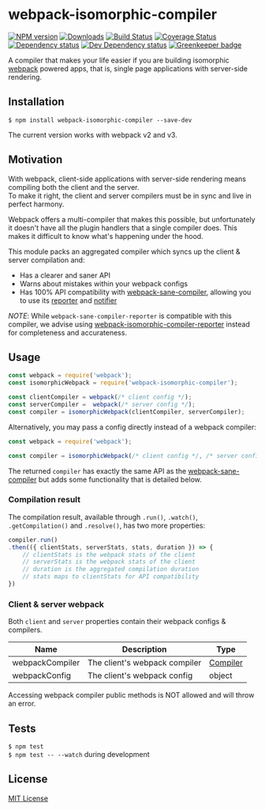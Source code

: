 # webpack-isomorphic-compiler

[![NPM version][npm-image]][npm-url] [![Downloads][downloads-image]][npm-url] [![Build Status][travis-image]][travis-url] [![Coverage Status][codecov-image]][codecov-url] [![Dependency status][david-dm-image]][david-dm-url] [![Dev Dependency status][david-dm-dev-image]][david-dm-dev-url] [![Greenkeeper badge][greenkeeper-image]][greenkeeper-url]

[npm-url]:https://npmjs.org/package/webpack-isomorphic-compiler
[npm-image]:http://img.shields.io/npm/v/webpack-isomorphic-compiler.svg
[downloads-image]:http://img.shields.io/npm/dm/webpack-isomorphic-compiler.svg
[travis-url]:https://travis-ci.org/moxystudio/webpack-isomorphic-compiler
[travis-image]:http://img.shields.io/travis/moxystudio/webpack-isomorphic-compiler/master.svg
[codecov-url]:https://codecov.io/gh/moxystudio/webpack-isomorphic-compiler
[codecov-image]:https://img.shields.io/codecov/c/github/moxystudio/webpack-isomorphic-compiler/master.svg
[david-dm-url]:https://david-dm.org/moxystudio/webpack-isomorphic-compiler
[david-dm-image]:https://img.shields.io/david/moxystudio/webpack-isomorphic-compiler.svg
[david-dm-dev-url]:https://david-dm.org/moxystudio/webpack-isomorphic-compiler?type=dev
[david-dm-dev-image]:https://img.shields.io/david/dev/moxystudio/webpack-isomorphic-compiler.svg
[greenkeeper-image]:https://badges.greenkeeper.io/moxystudio/webpack-isomorphic-compiler.svg
[greenkeeper-url]:https://greenkeeper.io

A compiler that makes your life easier if you are building isomorphic [webpack](https://webpack.js.org/) powered apps, that is, single page applications with server-side rendering.


## Installation

`$ npm install webpack-isomorphic-compiler --save-dev`

The current version works with webpack v2 and v3.


## Motivation

With webpack, client-side applications with server-side rendering means compiling both the client and the server.   
To make it right, the client and server compilers must be in sync and live in perfect harmony.

Webpack offers a multi-compiler that makes this possible, but unfortunately it doesn't have all the plugin handlers that a single compiler does. This makes it difficult to know what's happening under the hood.

This module packs an aggregated compiler which syncs up the client & server compilation and:

- Has a clearer and saner API
- Warns about mistakes within your webpack configs
- Has 100% API compatibility with [webpack-sane-compiler](https://github.com/moxystudio/webpack-sane-compiler), allowing you to use its [reporter](https://github.com/moxystudio/webpack-sane-compiler-reporter) and [notifier](https://github.com/moxystudio/webpack-sane-compiler-notifier)

*NOTE*: While `webpack-sane-compiler-reporter` is compatible with this compiler, we advise using [webpack-isomorphic-compiler-reporter](https://github.com/moxystudio/webpack-isomorphic-compiler-reporter) instead for completeness and accurateness.


## Usage

```js
const webpack = require('webpack');
const isomorphicWebpack = require('webpack-isomorphic-compiler');

const clientCompiler = webpack(/* client config */);
const serverCompiler =  webpack(/* server config */);
const compiler = isomorphicWebpack(clientCompiler, serverCompiler);
```

Alternatively, you may pass a config directly instead of a webpack compiler:

```js
const webpack = require('webpack');

const compiler = isomorphicWebpack(/* client config */, /* server config */);
```

The returned `compiler` has exactly the same API as the [webpack-sane-compiler](https://github.com/moxystudio/webpack-sane-compiler) but adds some functionality that is detailed below.

### Compilation result

The compilation result, available through `.run()`, `.watch()`, `.getCompilation()` and `.resolve()`, has two more properties:

```js
compiler.run()
.then(({ clientStats, serverStats, stats, duration }) => {
    // clientStats is the webpack stats of the client
    // serverStats is the webpack stats of the client
    // duration is the aggregated compilation duration
    // stats maps to clientStats for API compatibility
})
```

### Client & server webpack

Both `client` and `server` properties contain their webpack configs & compilers.

| Name   | Description   | Type     |
| ------ | ------------- | -------- |
| webpackCompiler | The client's webpack compiler | [Compiler](https://github.com/webpack/webpack/blob/bd753567da1248624beaaea14af31d6dbe303411/lib/Compiler.js#L153) |
| webpackConfig | The client's webpack config | object |

Accessing webpack compiler public methods is NOT allowed and will throw an error.


## Tests

`$ npm test`   
`$ npm test -- --watch` during development


## License

[MIT License](http://opensource.org/licenses/MIT)
